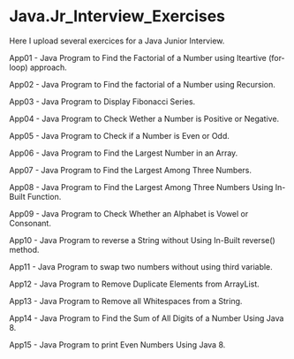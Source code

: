 # Java.Jr_Interview_Exercises
Here I upload several exercices for a Java Junior Interview.


App01 - Java Program to Find the Factorial of a Number using Iteartive (for-loop) approach.

App02 - Java Program to Find the factorial of a Number using Recursion.

App03 - Java Program to Display Fibonacci Series.

App04 - Java Program to Check Wether a Number is Positive or Negative.

App05 - Java Program to Check if a Number is Even or Odd.

App06 - Java Program to Find the Largest Number in an Array.

App07 - Java Program to Find the Largest Among Three Numbers.

App08 - Java Program to Find the Largest Among Three Numbers Using In-Built Function.

App09 - Java Program to Check Whether an Alphabet is Vowel or Consonant.

App10 - Java Program to reverse a String without Using In-Built reverse() method.

App11 - Java Program to swap two numbers without using third variable.

App12 - Java Program to Remove Duplicate Elements from ArrayList.

App13 - Java Program to Remove all Whitespaces from a String.

App14 - Java Program to Find the Sum of All Digits of a Number Using Java 8.

App15 - Java Program to print Even Numbers Using Java 8.






